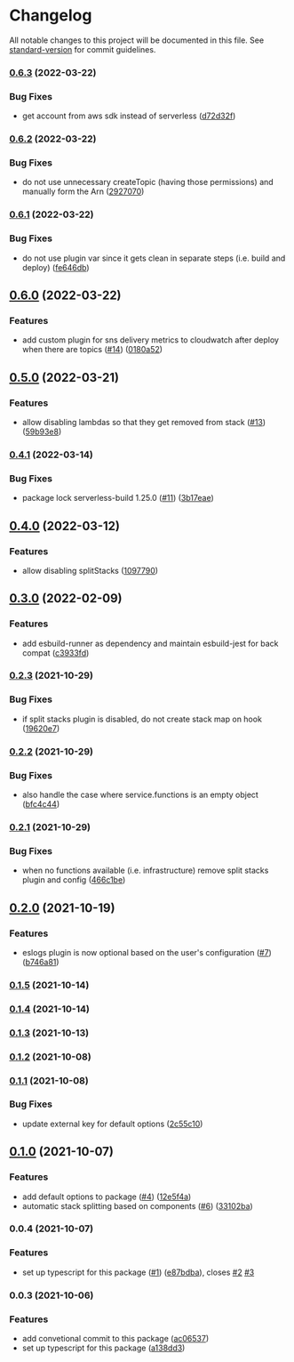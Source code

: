 # Changelog

All notable changes to this project will be documented in this file. See [standard-version](https://github.com/conventional-changelog/standard-version) for commit guidelines.

### [0.6.3](https://github.com/taxdown/serverless-build/compare/v0.6.2...v0.6.3) (2022-03-22)


### Bug Fixes

* get account from aws sdk instead of serverless ([d72d32f](https://github.com/taxdown/serverless-build/commits/d72d32f3d3d2c1a27d4c723f241bd825bd01143d))

### [0.6.2](https://github.com/taxdown/serverless-build/compare/v0.6.1...v0.6.2) (2022-03-22)


### Bug Fixes

* do not use unnecessary createTopic (having those permissions) and manually form the Arn ([2927070](https://github.com/taxdown/serverless-build/commits/2927070e318bef6432ea79e9be8fff40b75320fd))

### [0.6.1](https://github.com/taxdown/serverless-build/compare/v0.6.0...v0.6.1) (2022-03-22)


### Bug Fixes

* do not use plugin var since it gets clean in separate steps (i.e. build and deploy) ([fe646db](https://github.com/taxdown/serverless-build/commits/fe646db7c9b48a9a009f3ecc51e819b81c03554c))

## [0.6.0](https://github.com/taxdown/serverless-build/compare/v0.5.0...v0.6.0) (2022-03-22)


### Features

* add custom plugin for sns delivery metrics to cloudwatch after deploy when there are topics ([#14](https://github.com/taxdown/serverless-build/issues/14)) ([0180a52](https://github.com/taxdown/serverless-build/commits/0180a52641ed29410119ef74e966ca5df0fb825d))

## [0.5.0](https://github.com/taxdown/serverless-build/compare/v0.4.1...v0.5.0) (2022-03-21)


### Features

* allow disabling lambdas so that they get removed from stack ([#13](https://github.com/taxdown/serverless-build/issues/13)) ([59b93e8](https://github.com/taxdown/serverless-build/commits/59b93e8a5d233ff7adfdb9eb2ffca1858edc38a3))

### [0.4.1](https://github.com/taxdown/serverless-build/compare/v0.4.0...v0.4.1) (2022-03-14)


### Bug Fixes

* package lock serverless-build 1.25.0 ([#11](https://github.com/taxdown/serverless-build/issues/11)) ([3b17eae](https://github.com/taxdown/serverless-build/commits/3b17eae487190b7ca4ff00da5a5f1c353b25cbb5))

## [0.4.0](https://github.com/taxdown/serverless-build/compare/v0.3.0...v0.4.0) (2022-03-12)


### Features

* allow disabling splitStacks ([1097790](https://github.com/taxdown/serverless-build/commits/109779078713eab77aad27b7305fd77fab03a41d))

## [0.3.0](https://github.com/taxdown/serverless-build/compare/v0.2.3...v0.3.0) (2022-02-09)


### Features

* add esbuild-runner as dependency and maintain esbuild-jest for back compat ([c3933fd](https://github.com/taxdown/serverless-build/commits/c3933fd6eeb5fc08e7ae27bf4d6e582029dfb123))

### [0.2.3](https://github.com/taxdown/serverless-build/compare/v0.2.2...v0.2.3) (2021-10-29)


### Bug Fixes

* if split stacks plugin is disabled, do not create stack map on hook ([19620e7](https://github.com/taxdown/serverless-build/commits/19620e7c48f0a652028c0c2ca5d92b17361b9ae9))

### [0.2.2](https://github.com/taxdown/serverless-build/compare/v0.2.1...v0.2.2) (2021-10-29)


### Bug Fixes

* also handle the case where service.functions is an empty object ([bfc4c44](https://github.com/taxdown/serverless-build/commits/bfc4c44b7dc4f57c11ae07919a44261215e8c453))

### [0.2.1](https://github.com/taxdown/serverless-build/compare/v0.2.0...v0.2.1) (2021-10-29)


### Bug Fixes

* when no functions available (i.e. infrastructure) remove split stacks plugin and config ([466c1be](https://github.com/taxdown/serverless-build/commits/466c1be5199009590e6f20e7623033c5971508c8))

## [0.2.0](https://github.com/taxdown/serverless-build/compare/v0.1.5...v0.2.0) (2021-10-19)


### Features

* eslogs plugin is now optional based on the user's configuration ([#7](https://github.com/taxdown/serverless-build/issues/7)) ([b746a81](https://github.com/taxdown/serverless-build/commits/b746a811eef65e85c4c1ccba9ad6df3372cb700f))

### [0.1.5](https://github.com/taxdown/serverless-build/compare/v0.1.4...v0.1.5) (2021-10-14)

### [0.1.4](https://github.com/taxdown/serverless-build/compare/v0.1.3...v0.1.4) (2021-10-14)

### [0.1.3](https://github.com/taxdown/serverless-build/compare/v0.1.2...v0.1.3) (2021-10-13)

### [0.1.2](https://github.com/taxdown/serverless-build/compare/v0.1.1...v0.1.2) (2021-10-08)

### [0.1.1](https://github.com/taxdown/serverless-build/compare/v0.1.0...v0.1.1) (2021-10-08)


### Bug Fixes

* update external key for default options ([2c55c10](https://github.com/taxdown/serverless-build/commits/2c55c10b1aae7ca0203fb7936a7fab91c20be231))

## [0.1.0](https://github.com/taxdown/serverless-build/compare/v0.0.4...v0.1.0) (2021-10-07)


### Features

* add default options to package ([#4](https://github.com/taxdown/serverless-build/issues/4)) ([12e5f4a](https://github.com/taxdown/serverless-build/commits/12e5f4abc0a9553c35c07bda288c3e22b46ff439))
* automatic stack splitting based on components ([#6](https://github.com/taxdown/serverless-build/issues/6)) ([33102ba](https://github.com/taxdown/serverless-build/commits/33102ba1a379891bc5899b49d68535eaa3be65ef))

### 0.0.4 (2021-10-07)


### Features

* set up typescript for this package ([#1](https://github.com/taxdown/serverless-build/issues/1)) ([e87bdba](https://github.com/taxdown/serverless-build/commits/e87bdba6c6869ff43bc076ff8dadbace0a60ebbc)), closes [#2](https://github.com/taxdown/serverless-build/issues/2) [#3](https://github.com/taxdown/serverless-build/issues/3)

### 0.0.3 (2021-10-06)

### Features

- add convetional commit to this package ([ac06537](https://github.com/taxdown/serverless-build/commits/ac06537e6d32c268d731d8e92f34690f418e77a8))
- set up typescript for this package ([a138dd3](https://github.com/taxdown/serverless-build/commits/a138dd37bea19845215b5405503ea93f55acc96e))
